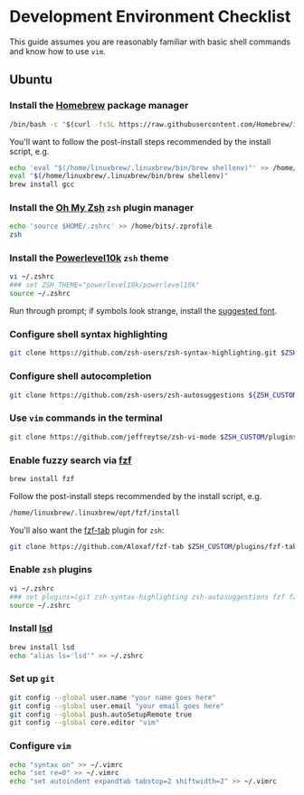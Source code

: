 # Development Environment Checklist
This guide assumes you are reasonably familiar with basic shell commands and know how to use `vim`.

## Ubuntu

### Install the [Homebrew](https://brew.sh/) package manager
```bash
/bin/bash -c "$(curl -fsSL https://raw.githubusercontent.com/Homebrew/install/HEAD/install.sh)"
```
You'll want to follow the post-install steps recommended by the install script, e.g.
```bash
echo 'eval "$(/home/linuxbrew/.linuxbrew/bin/brew shellenv)"' >> /home/bits/.zprofile
eval "$(/home/linuxbrew/.linuxbrew/bin/brew shellenv)"
brew install gcc
```

### Install the [Oh My Zsh](https://github.com/ohmyzsh/ohmyzsh) `zsh` plugin manager 
```bash
echo 'source $HOME/.zshrc' >> /home/bits/.zprofile
zsh
```

### Install the [Powerlevel10k](https://github.com/romkatv/powerlevel10k) `zsh` theme
```zsh
vi ~/.zshrc 
### set ZSH_THEME="powerlevel10k/powerlevel10k"
source ~/.zshrc
```
Run through prompt; if symbols look strange, install the [suggested font](https://github.com/romkatv/powerlevel10k#meslo-nerd-font-patched-for-powerlevel10k).

### Configure shell syntax highlighting
```zsh
git clone https://github.com/zsh-users/zsh-syntax-highlighting.git $ZSH_CUSTOM/plugins/zsh-syntax-highlighting
```

### Configure shell autocompletion
```zsh
git clone https://github.com/zsh-users/zsh-autosuggestions ${ZSH_CUSTOM:-~/.oh-my-zsh/custom}/plugins/zsh-autosuggestions
```

### Use `vim` commands in the terminal
```zsh
git clone https://github.com/jeffreytse/zsh-vi-mode $ZSH_CUSTOM/plugins/zsh-vi-mode
```

### Enable fuzzy search via [fzf](https://github.com/junegunn/fzf)
```zsh
brew install fzf
```
Follow the post-install steps recommended by the install script, e.g.
```zsh
/home/linuxbrew/.linuxbrew/opt/fzf/install
```

You'll also want the [fzf-tab](https://github.com/Aloxaf/fzf-tab) plugin for `zsh`:
```zsh
git clone https://github.com/Aloxaf/fzf-tab $ZSH_CUSTOM/plugins/fzf-tab
```

### Enable `zsh` plugins
```zsh
vi ~/.zshrc
### set plugins=(git zsh-syntax-highlighting zsh-autosuggestions fzf fzf-tab zsh-vi-mode)
source ~/.zshrc
```

### Install [lsd](https://github.com/Peltoche/lsd)
```zsh
brew install lsd
echo "alias ls='lsd'" >> ~/.zshrc
```

### Set up `git`
```zsh
git config --global user.name "your name goes here"
git config --global user.email "your email goes here"
git config --global push.autoSetupRemote true
git config --global core.editor "vim"
```

### Configure `vim`
```zsh
echo "syntax on" >> ~/.vimrc
echo "set re=0" >> ~/.vimrc
echo "set autoindent expandtab tabstop=2 shiftwidth=2" >> ~/.vimrc
```
